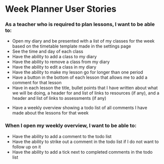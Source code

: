# Week Planner User Stories

### As a teacher who is required to plan lessons, I want to be able to:

- Open my diary and be presented with a list of my classes for the week based on the timetable template made in the settings page
- See the time and day of each class
- Have the ability to add a class to my diary
- Have the ability to remove a class from my diary
- Have the ability to edit a class in my diary
- Have the ability to make my lesson go for longer than one period
- Have a button in the bottom of each lesson that allows me to add a comment for that lesson
- Have in each lesson the title, bullet points that I have written about what we will be doing, a header for and list of links to resources (if any), and a header and list of links to assessments (if any)

* Have a weekly overview showing a todo list of all comments I have made about the lessons for that week

### When I open my weekly overview, I want to be able to:

- Have the ability to add a comment to the todo list
- Have the ability to strike out a comment in the todo list if I do not want to follow up on it
- Have the ability to add a tick next to completed comments in the todo list
